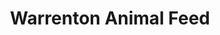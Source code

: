 ---
title: "Warrenton Animal Feed"
url: /warrenton/warrenton-animal-feed/
shop: Landwirtschaftlich
---